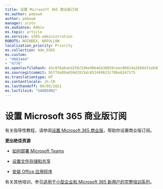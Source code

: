 ```yaml
---
title: 设置 Microsoft 365 商业版订阅
ms.author: pebaum
author: pebaum
manager: scotv
ms.audience: Admin
ms.topic: article
ms.service: o365-administration
ROBOTS: NOINDEX, NOFOLLOW
localization_priority: Priority
ms.collection: Adm_O365
ms.custom:
- "9002444"
- "4776"
ms.openlocfilehash: 43c078a6aed2582196e90b4da38859ceec06014a268dd31e6d8ba381cc45f4a9
ms.sourcegitcommit: b5f7da89a650d2915dc652449623c78be6247175
ms.translationtype: HT
ms.contentlocale: zh-CN
ms.lasthandoff: 08/05/2021
ms.locfileid: "54085902"
---
```

# <a name="set-up-a-microsoft-365-business-subscription"></a>设置 Microsoft 365 商业版订阅

有关指导性教程，请参阅[设置 Microsoft 365 商业版](https://docs.microsoft.com/microsoft-365/admin/setup/setup?view=o365-worldwide)，帮助你设置商业版订阅。 

**更出绝佳资源**

- [如何部署 Microsoft Teams](https://docs.microsoft.com/microsoftteams/how-to-roll-out-teams?toc=%2Foffice365%2Fadmin%2Ftoc.json&bc=%2Foffice365%2Fadmin%2Fbreadcrumb%2Ftoc.json&view=o365-worldwide)

- [设置文件存储和共享](https://docs.microsoft.com/microsoft-365/admin/setup/set-up-file-storage-and-sharing?view=o365-worldwide)

- [安装 Office 应用程序](https://docs.microsoft.com/microsoft-365/admin/setup/install-applications?view=o365-worldwide)

有关其他培训，参见[适用于小型企业和 Microsoft 365 新用户的完整培训系列](https://support.office.com/article/set-up-your-small-business-6ab4bbcd-79cf-4000-a0bd-d42ce4d12816)。
